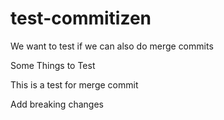 # test-commitizen

We want to test if we can also do merge commits

Some Things to Test

This is a test for merge commit

Add breaking changes